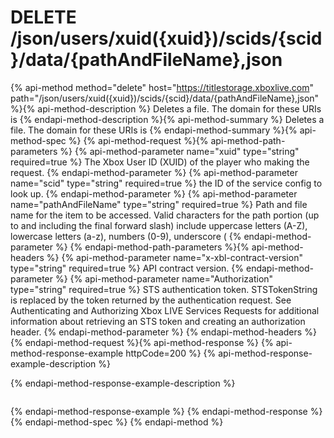# DELETE /json/users/xuid({xuid})/scids/{scid}/data/{pathAndFileName},json

{% api-method method="delete" host="https://titlestorage.xboxlive.com" path="/json/users/xuid({xuid})/scids/{scid}/data/{pathAndFileName},json" %}{% api-method-description %}
Deletes a file. The domain for these URIs is 
{% endapi-method-description %}{% api-method-summary %}
Deletes a file. The domain for these URIs is 
{% endapi-method-summary %}{% api-method-spec %}
{% api-method-request %}{% api-method-path-parameters %}
{% api-method-parameter name="xuid" type="string" required=true %}
The Xbox User ID (XUID) of the player who making the request.
{% endapi-method-parameter %}
{% api-method-parameter name="scid" type="string" required=true %}
the ID of the service config to look up.
{% endapi-method-parameter %}
{% api-method-parameter name="pathAndFileName" type="string" required=true %}
Path and file name for the item to be accessed. Valid characters for the path portion (up to and including the final forward slash) include uppercase letters (A-Z), lowercase letters (a-z), numbers (0-9), underscore (
{% endapi-method-parameter %}
{% endapi-method-path-parameters %}{% api-method-headers %}
{% api-method-parameter name="x-xbl-contract-version" type="string" required=true %}
API contract version.
{% endapi-method-parameter %}
{% api-method-parameter name="Authorization" type="string" required=true %}
STS authentication token. STSTokenString is replaced by the token returned by the authentication request. See Authenticating and Authorizing Xbox LIVE Services Requests for additional information about retrieving an STS token and creating an authorization header.
{% endapi-method-parameter %}
{% endapi-method-headers %}
{% endapi-method-request %}{% api-method-response %}
{% api-method-response-example httpCode=200 %}
{% api-method-response-example-description %}

{% endapi-method-response-example-description %}

```text

```
{% endapi-method-response-example %}
{% endapi-method-response %}{% endapi-method-spec %}
{% endapi-method %}